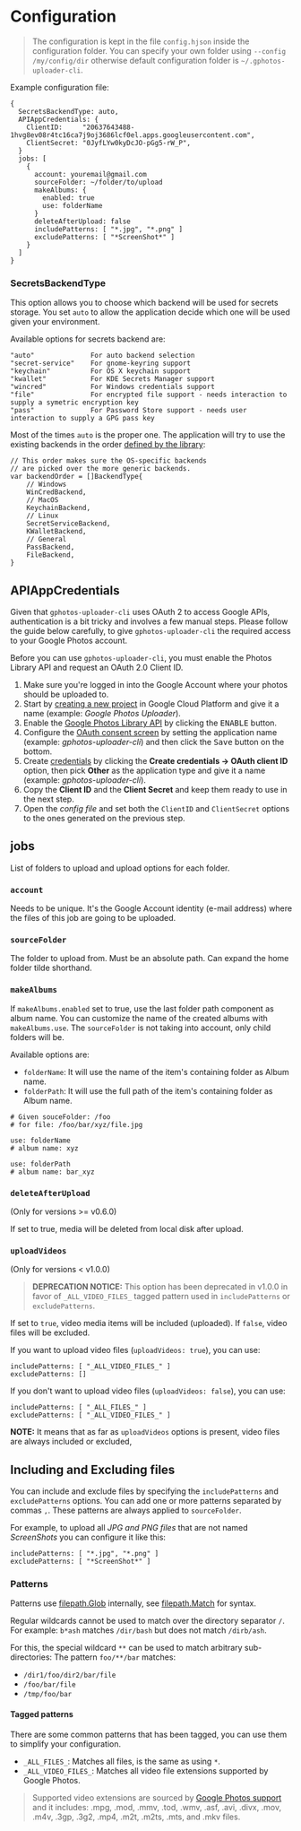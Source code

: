 # Configuration

> The configuration is kept in the file `config.hjson` inside the configuration folder. You can specify your own folder using `--config /my/config/dir` otherwise default configuration folder is `~/.gphotos-uploader-cli`.

Example configuration file:    

```hjson
{
  SecretsBackendType: auto,
  APIAppCredentials: {
    ClientID:     "20637643488-1hvg8ev08r4tc16ca7j9oj3686lcf0el.apps.googleusercontent.com",
    ClientSecret: "0JyfLYw0kyDcJO-pGg5-rW_P",
  }
  jobs: [
    {
      account: youremail@gmail.com
      sourceFolder: ~/folder/to/upload
      makeAlbums: {
        enabled: true
        use: folderName
      }
      deleteAfterUpload: false
      includePatterns: [ "*.jpg", "*.png" ]
      excludePatterns: [ "*ScreenShot*" ]
    }
  ]
}
```
### SecretsBackendType
This option allows you to choose which backend will be used for secrets storage. You set `auto` to allow the application decide which one will be used given your environment.

Available options for secrets backend are:

```
"auto"              For auto backend selection
"secret-service"    For gnome-keyring support
"keychain"          For OS X keychain support
"kwallet"           For KDE Secrets Manager support
"wincred"           For Windows credentials support
"file"              For encrypted file support - needs interaction to supply a symetric encryption key
"pass"              For Password Store support - needs user interaction to supply a GPG pass key
```

Most of the times `auto` is the proper one. The application will try to use the existing backends in the order [defined by the library](https://github.com/99designs/keyring/blob/2c916c935b9f0286ed72c22a3ccddb491c01c620/keyring.go#L28):

```
// This order makes sure the OS-specific backends
// are picked over the more generic backends.
var backendOrder = []BackendType{
	// Windows
	WinCredBackend,
	// MacOS
	KeychainBackend,
	// Linux
	SecretServiceBackend,
	KWalletBackend,
	// General
	PassBackend,
	FileBackend,
}
```

## APIAppCredentials

Given that `gphotos-uploader-cli` uses OAuth 2 to access Google APIs, authentication is a bit tricky and involves a few manual steps. Please follow the guide below carefully, to give `gphotos-uploader-cli` the required access to your Google Photos account.

Before you can use `gphotos-uploader-cli`, you must enable the Photos Library API and request an OAuth 2.0 Client ID.

1. Make sure you're logged in into the Google Account where your photos should be uploaded to.
1. Start by [creating a new project](https://console.cloud.google.com/projectcreate) in Google Cloud Platform and give it a name (example: _Google Photos Uploader_).
1. Enable the [Google Photos Library API](https://console.cloud.google.com/apis/library/photoslibrary.googleapis.com) by clicking the <kbd>ENABLE</kbd> button.
1. Configure the [OAuth consent screen](https://console.cloud.google.com/apis/credentials/consent) by setting the application name (example: _gphotos-uploader-cli_) and then click the <kbd>Save</kbd> button on the bottom.
1. Create [credentials](https://console.cloud.google.com/apis/credentials) by clicking the **Create credentials → OAuth client ID** option, then pick **Other** as the application type and give it a name (example: _gphotos-uploader-cli_).
1. Copy the **Client ID** and the **Client Secret** and keep them ready to use in the next step.
1. Open the *config file* and set both the `ClientID` and `ClientSecret` options to the ones generated on the previous step.

## jobs
List of folders to upload and upload options for each folder.

### `account`
Needs to be unique. It's the Google Account identity (e-mail address) where the files of this job are going to be uploaded.

### `sourceFolder`
The folder to upload from.
Must be an absolute path. Can expand the home folder tilde shorthand.

### `makeAlbums`
If `makeAlbums.enabled` set to true, use the last folder path component as album name. You can customize the name of the created albums with `makeAlbums.use`. The `sourceFolder` is not taking into account, only child folders will be.

Available options are:

* `folderName`: It will use the name of the item's containing folder as Album name.
* `folderPath`: It will use the full path of the  item's containing folder as Album name.

```
# Given souceFolder: /foo
# for file: /foo/bar/xyz/file.jpg

use: folderName
# album name: xyz

use: folderPath
# album name: bar_xyz
```

### `deleteAfterUpload`
(Only for versions >= v0.6.0)

If set to true, media will be deleted from local disk after upload. 

### `uploadVideos` 
(Only for versions < v1.0.0)
> **DEPRECATION NOTICE:** This option has been deprecated in v1.0.0 in favor of `_ALL_VIDEO_FILES_` tagged pattern used in `includePatterns` or `excludePatterns`.

If set to `true`, video media items will be included (uploaded). If `false`, video files will be excluded.

If you want to upload video files (`uploadVideos: true`), you can use:
```
includePatterns: [ "_ALL_VIDEO_FILES_" ]
excludePatterns: []
```

If you don't want to upload video files (`uploadVideos: false`), you can use:
```
includePatterns: [ "_ALL_FILES_" ]
excludePatterns: [ "_ALL_VIDEO_FILES_" ]
```

**NOTE:** It means that as far as `uploadVideos` options is present, video files are always included or excluded,

## Including and Excluding files
You can include and exclude files by specifying the `includePatterns` and `excludePatterns` options. You can add one or more patterns separated by commas `,`. These patterns are always applied to `sourceFolder`.

For example, to upload all _JPG and PNG files_ that are not named _*ScreenShots*_ you can configure it like this:
```
includePatterns: [ "*.jpg", "*.png" ]
excludePatterns: [ "*ScreenShot*" ]
```

### Patterns
Patterns use [filepath.Glob](https://golang.org/pkg/path/filepath/#Glob) internally, see [filepath.Match](https://golang.org/pkg/path/filepath/#Match) for syntax. 

Regular wildcards cannot be used to match over the directory separator `/`. For example: `b*ash` matches `/dir/bash` but does not match `/dirb/ash`.

For this, the special wildcard `**` can be used to match arbitrary sub-directories: The pattern `foo/**/bar` matches:

* `/dir1/foo/dir2/bar/file`
* `/foo/bar/file`
* `/tmp/foo/bar`

#### Tagged patterns
There are some common patterns that has been tagged, you can use them to simplify your configuration.

* `_ALL_FILES_`: Matches all files, is the same as using `*`. 
* `_ALL_VIDEO_FILES_`: Matches all video file extensions supported by Google Photos.
> Supported video extensions are sourced by [Google Photos support](https://support.google.com/googleone/answer/6193313) and it includes:
> .mpg, .mod, .mmv, .tod, .wmv, .asf, .avi, .divx, .mov, .m4v, .3gp, .3g2, .mp4, .m2t, .m2ts, .mts, and .mkv files.
